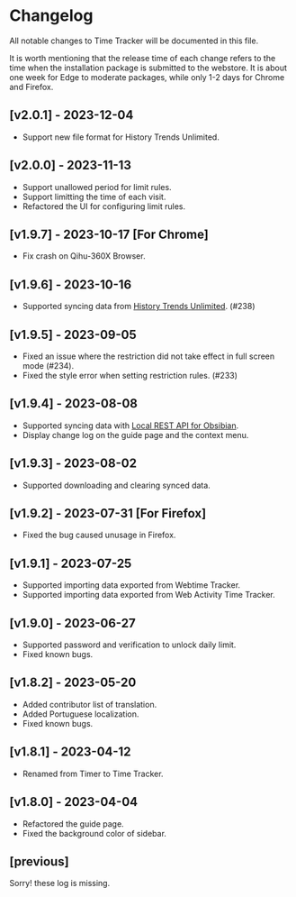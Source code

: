 # Changelog

All notable changes to Time Tracker will be documented in this file.

It is worth mentioning that the release time of each change refers to the time when the installation package is submitted to the webstore. It is about one week for Edge to moderate packages, while only 1-2 days for Chrome and Firefox.

## [v2.0.1] - 2023-12-04

- Support new file format for History Trends Unlimited.

## [v2.0.0] - 2023-11-13

- Support unallowed period for limit rules.
- Support limitting the time of each visit.
- Refactored the UI for configuring limit rules.

## [v1.9.7] - 2023-10-17 [For Chrome]

- Fix crash on Qihu-360X Browser.

## [v1.9.6] - 2023-10-16

- Supported syncing data from [History Trends Unlimited](https://chrome.google.com/webstore/detail/history-trends-unlimited/pnmchffiealhkdloeffcdnbgdnedheme). (#238)

## [v1.9.5] - 2023-09-05

- Fixed an issue where the restriction did not take effect in full screen mode (#234).
- Fixed the style error when setting restriction rules. (#233)

## [v1.9.4] - 2023-08-08

- Supported syncing data with [Local REST API for Obsibian](https://github.com/coddingtonbear/obsidian-local-rest-api).
- Display change log on the guide page and the context menu.

## [v1.9.3] - 2023-08-02

- Supported downloading and clearing synced data.

## [v1.9.2] - 2023-07-31 [For Firefox]

- Fixed the bug caused unusage in Firefox.

## [v1.9.1] - 2023-07-25

- Supported importing data exported from Webtime Tracker.
- Supported importing data exported from Web Activity Time Tracker.

## [v1.9.0] - 2023-06-27

- Supported password and verification to unlock daily limit.
- Fixed known bugs.

## [v1.8.2] - 2023-05-20

- Added contributor list of translation.
- Added Portuguese localization.
- Fixed known bugs.

## [v1.8.1] - 2023-04-12

- Renamed from Timer to Time Tracker.

## [v1.8.0] - 2023-04-04

- Refactored the guide page.
- Fixed the background color of sidebar.

## [previous] 

Sorry! these log is missing.
